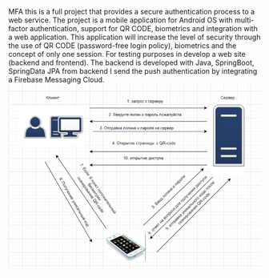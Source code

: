 MFA this is a full project that provides a secure authentication process to a web service. The project is  a mobile application for Android OS with multi-factor authentication, support for QR CODE, biometrics and integration with a web application.
This application will increase the level of security through the use of QR CODE (password-free login policy), biometrics and the concept of only one session.
For testing purposes in develop a web site (backend and frontend). The backend is developed with Java, SpringBoot, SpringData JPA from backend I send the push authentication by integrating a Firebase Messaging Cloud. 
![img.png](img.png)